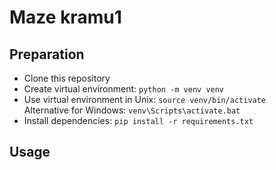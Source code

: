 # Maze kramu1

## Preparation

* Clone this repository
* Create virtual environment: `python -m venv venv`
* Use virtual environment in Unix: `source venv/bin/activate`<br />
  Alternative for Windows: `venv\Scripts\activate.bat`
* Install dependencies: `pip install -r requirements.txt`

## Usage

